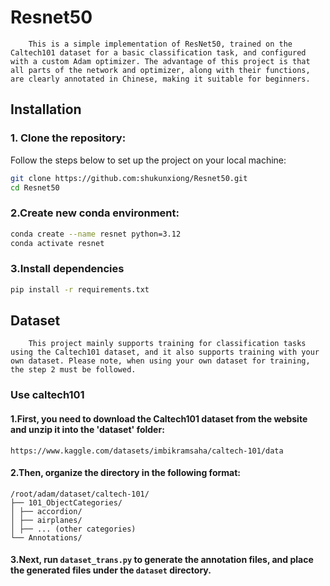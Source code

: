 # Resnet50
        This is a simple implementation of ResNet50, trained on the Caltech101 dataset for a basic classification task, and configured with a custom Adam optimizer. The advantage of this project is that all parts of the network and optimizer, along with their functions, are clearly annotated in Chinese, making it suitable for beginners.
## Installation
### 1. Clone the repository:
Follow the steps below to set up the project on your local machine:
```bash
git clone https://github.com:shukunxiong/Resnet50.git
cd Resnet50    
```

### 2.Create new conda environment:
```bash
conda create --name resnet python=3.12
conda activate resnet
```

### 3.Install dependencies
```bash
pip install -r requirements.txt
```

## Dataset
        This project mainly supports training for classification tasks using the Caltech101 dataset, and it also supports training with your own dataset. Please note, when using your own dataset for training, the step 2 must be followed.

### Use caltech101
#### 1.First, you need to download the Caltech101 dataset from the website and unzip it into the 'dataset' folder:
```
https://www.kaggle.com/datasets/imbikramsaha/caltech-101/data
```

#### 2.Then, organize the directory in the following format:
```
/root/adam/dataset/caltech-101/
├── 101_ObjectCategories/
│ ├── accordion/
│ ├── airplanes/
│ ├── ... (other categories)
└── Annotations/
```
#### 3.Next, run `dataset_trans.py` to generate the annotation files, and place the generated files under the `dataset` directory.

#### 

     